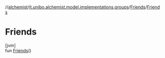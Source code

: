 //[alchemist](../../../index.md)/[it.unibo.alchemist.model.implementations.groups](../index.md)/[Friends](index.md)/[Friends](-friends.md)

# Friends

[jvm]\
fun [Friends](-friends.md)()
